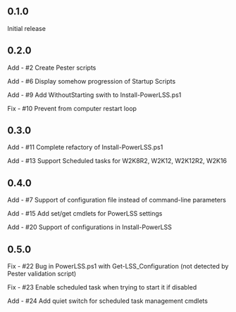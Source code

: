 ## 0.1.0
Initial release


## 0.2.0
Add - #2 Create Pester scripts

Add - #6 Display somehow progression of Startup Scripts

Add - #9 Add WithoutStarting swith to Install-PowerLSS.ps1

Fix - #10 Prevent from computer restart loop


## 0.3.0
Add - #11 Complete refactory of Install-PowerLSS.ps1

Add - #13 Support Scheduled tasks for W2K8R2, W2K12, W2K12R2, W2K16


## 0.4.0
Add - #7 Support of configuration file instead of command-line parameters

Add - #15 Add set/get cmdlets for PowerLSS settings

Add - #20 Support of configurations in Install-PowerLSS

## 0.5.0
Fix - #22 Bug in PowerLSS.ps1 with Get-LSS_Configuration (not detected by Pester validation script)

Fix - #23 Enable scheduled task when trying to start it if disabled

Add - #24 Add quiet switch for scheduled task management cmdlets
